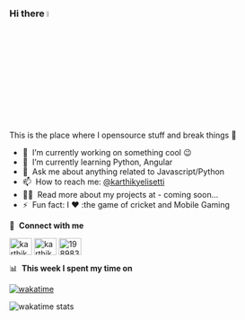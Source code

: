 ### Hi there <img src="https://media.giphy.com/media/hvRJCLFzcasrR4ia7z/giphy.gif" width="5%"></a>
This is the place where I opensource stuff and break things :rofl:

- 🔭 &nbsp;I’m currently working on something cool :wink:
- 🌱 &nbsp;I’m currently learning Python, Angular
- 💬 &nbsp;Ask me about anything related to Javascript/Python
- 📫 &nbsp;How to reach me: [@karthikyelisetti](karthikyelisetti.dev@gmail.com)
- 👨‍💻 &nbsp;Read more about my projects at - coming soon...
- ⚡ &nbsp;Fun fact: I :heart: :the game of cricket and Mobile Gaming

🔗 &nbsp;**Connect with me**
<p align="left">
<a href="https://dev.to/karthikyelisetti" target="blank"><img align="center" src="https://cdn.jsdelivr.net/npm/simple-icons@3.0.1/icons/dev-dot-to.svg" alt="karthiky" height="30" width="40" /></a>
<!--<a href="https://twitter.com/gautamkrishnar" target="blank"><img align="center" src="https://raw.githubusercontent.com/rahuldkjain/github-profile-readme-generator/master/src/images/icons/Social/twitter.svg" alt="karthiky" height="30" width="40" /></a>-->
<a href="https://www.linkedin.com/in/karthikyelisetti" target="blank"><img align="center" src="https://raw.githubusercontent.com/rahuldkjain/github-profile-readme-generator/master/src/images/icons/Social/linked-in-alt.svg" alt="karthiky" height="30" width="40" /></a>
<a href="https://stackoverflow.com/users/19898320" target="blank"><img align="center" src="https://raw.githubusercontent.com/rahuldkjain/github-profile-readme-generator/master/src/images/icons/Social/stack-overflow.svg" alt="19898320" height="30" width="40" /></a>
<!--<a href="https://instagram.com/gautamkrishnar" target="blank"><img align="center" src="https://raw.githubusercontent.com/rahuldkjain/github-profile-readme-generator/master/src/images/icons/Social/instagram.svg" alt="karthiky" height="30" width="40" /></a>-->

📊 &nbsp;**This week I spent my time on**

[![wakatime](https://wakatime.com/badge/github/karthikyelisetti/Programming.svg)](https://wakatime.com/badge/github/karthikyelisetti/Programming)

![wakatime stats](https://github-readme-stats-taupe-two.vercel.app/api/wakatime?username=karthikyelisetti&hide_title=true&hide_border=true&langs_count=5&bg_color=00000000&text_color=777)
<!--<details>
  <summary><b>✨&nbsp;&nbsp;About&nbsp;Me</b></summary>
  <br/>

I am a Full Stack Developer with 1+ years of experience in developing Web applications.-->
